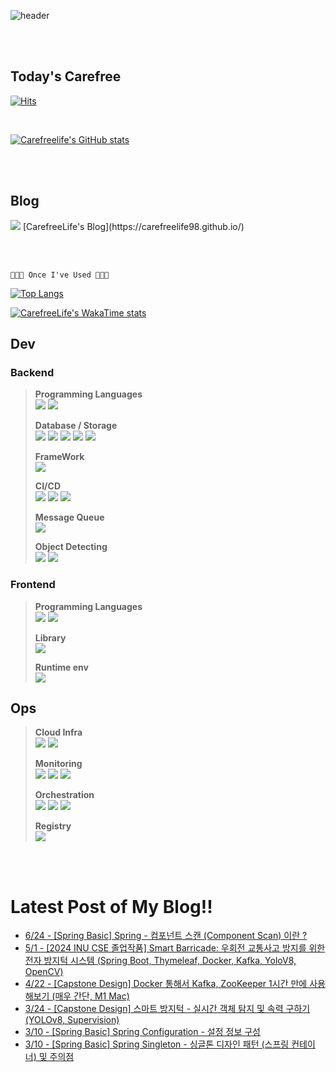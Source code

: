 
![header](https://capsule-render.vercel.app/api?type=waving&text=CarefreeLife!&color=gradient)

<br><br>

## Today's Carefree
[![Hits](https://hits.seeyoufarm.com/api/count/incr/badge.svg?url=https%3A%2F%2Fgithub.com%2FCarefreeLife98&count_bg=%23ADAB92&title_bg=%23555555&icon=github.svg&icon_color=%23E7E7E7&title=Wish+you+all+Carefree&edge_flat=false)](https://hits.seeyoufarm.com)

<br>

[![Carefreelife's GitHub stats](https://github-readme-stats.vercel.app/api?username=carefreelife98&show_icons=true&theme=dark)](https://github.com/anuraghazra/github-readme-stats)

<br><br>

## Blog
<img src="https://img.shields.io/badge/Github Pages-222222?style=for-the-badge&logo=githubpages&logoColor=white">
[CarefreeLife's Blog](https://carefreelife98.github.io/)

<br><br>

```
🧑🏻‍💻 Once I've Used 🧑🏻‍💻
```

[![Top Langs](https://github-readme-stats.vercel.app/api/top-langs/?username=carefreelife98&layout=compact&theme=swift&hide=jupyter%20notebook)](https://github.com/anuraghazra/github-readme-stats)

[![CarefreeLife's WakaTime stats](https://github-readme-stats.vercel.app/api/wakatime?username=carefreelife98&layout=compact)](https://github.com/carefreelife98)

## Dev

### Backend
>
> **Programming Languages** <br>
> <img src="https://img.shields.io/badge/JAVA-E6522C?style=for-the-badge&logo=java&logoColor=white">
> <img src="https://img.shields.io/badge/Python-3776AB?style=for-the-badge&logo=python&logoColor=white">
> 
> **Database / Storage** <br>
> <img src="https://img.shields.io/badge/MySQL-4479A1?style=for-the-badge&logo=MySQL&logoColor=white">
> <img src="https://img.shields.io/badge/MariaDB-003545?style=for-the-badge&logo=MariaDB&logoColor=white">
> <img src="https://img.shields.io/badge/Couchbase-grey?logo=couchbase&logoColor=white">
> <img src="https://img.shields.io/badge/redis-red?logo=redis&logoColor=white">
> <img src="https://img.shields.io/badge/memcached-yellow?logo=memcached&logoColor=white">
> 
> **FrameWork** <br>
> <img src="https://img.shields.io/badge/SpringBoot-6DB33F?style=for-the-badge&logo=SpringBoot&logoColor=white">
> 
> **CI/CD** <br>
> <img src="https://img.shields.io/badge/Github Actions-2088FF?style=for-the-badge&logo=githubactions&logoColor=white">
> <img src="https://img.shields.io/badge/ArgoCD-EF7B4D?style=for-the-badge&logo=argo&logoColor=white">
> <img src="https://img.shields.io/badge/TerraformCloud-7B42BC?style=for-the-badge&logo=terraform&logoColor=white"> <br>
>
> **Message Queue** <br>
> <img src="https://img.shields.io/badge/kafka-skyblue?logo=apachekafka&logoColor=white">
>
> **Object Detecting** <br>
> <img src="https://img.shields.io/badge/OpenCV-orange?logo=opencv&logoColor=white">
> <img src="https://img.shields.io/badge/YoloV8-grey?logo=yolo&logoColor=white">




### Frontend
>
> **Programming Languages** <br>
> <img src="https://img.shields.io/badge/javascript-yellow?logo=javascript&logoColor=white">
> <img src="https://img.shields.io/badge/typescript-skyblue?logo=typescript&logoColor=white">
>
> **Library** <br>
> <img src="https://img.shields.io/badge/react-skyblue?logo=react&logoColor=white">
>
> **Runtime env** <br>
> <img src="https://img.shields.io/badge/node.js-green?logo=node&logoColor=white">

## Ops
> 
> **Cloud Infra** <br>
> <img src="https://img.shields.io/badge/aws-FF9900?style=for-the-badge&logo=aws&logoColor=white">
> <img src="https://img.shields.io/badge/Terraform-7B42BC?style=for-the-badge&logo=terraform&logoColor=white">
> 
> **Monitoring** <br>
> <img src="https://img.shields.io/badge/Istio-466BB0?style=for-the-badge&logo=istio&logoColor=white">
> <img src="https://img.shields.io/badge/Prometheus-E6522C?style=for-the-badge&logo=prometheus&logoColor=white">
> <img src="https://img.shields.io/badge/Grafana-F46800?style=for-the-badge&logo=grafana&logoColor=white">
> 
> **Orchestration** <br>
> <img src="https://img.shields.io/badge/Docker-2496ED?style=for-the-badge&logo=Docker&logoColor=white">
> <img src="https://img.shields.io/badge/Kubernetes-326CE5?style=for-the-badge&logo=Kubernetes&logoColor=white">
> <img src="https://img.shields.io/badge/EKS-FF9900?style=for-the-badge&logo=amazoneks&logoColor=white">
> 
> **Registry** <br>
> <img src="https://img.shields.io/badge/github-181717?style=for-the-badge&logo=github&logoColor=white">

<br><br>

<h1>Latest Post of My Blog!!</h1>

 - [6/24 - [Spring Basic] Spring - 컴포넌트 스캔 (Component Scan) 이란 ?](https://carefreelife98.github.io/spring-basic/spring_componentScan/)
 - [5/1 - [2024 INU CSE 졸업작품] Smart Barricade: 우회전 교통사고 방지를 위한 전자 방지턱 시스템 (Spring Boot, Thymeleaf, Docker, Kafka, YoloV8, OpenCV)](https://carefreelife98.github.io/inu-capstone/capstone-admin-server/)
 - [4/22 - [Capstone Design] Docker 통해서 Kafka, ZooKeeper 1시간 만에 사용해보기 (매우 간단, M1 Mac)](https://carefreelife98.github.io/inu-capstone/capstone-docker-kafka-intro/)
 - [3/24 - [Capstone Design] 스마트 방지턱 - 실시간 객체 탐지 및 속력 구하기 (YOLOv8, Supervision)](https://carefreelife98.github.io/inu-capstone/capstoneCalcVelocity/)
 - [3/10 - [Spring Basic] Spring Configuration - 설정 정보 구성](https://carefreelife98.github.io/spring-basic/spring_configuration/)
 - [3/10 - [Spring Basic] Spring Singleton - 싱글톤 디자인 패턴 (스프링 컨테이너) 및 주의점](https://carefreelife98.github.io/spring-basic/spring_singleton/)
